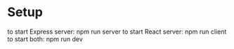 # Setup
to start Express server: npm run server
to start React server: npm run client  
to start both: npm run dev
